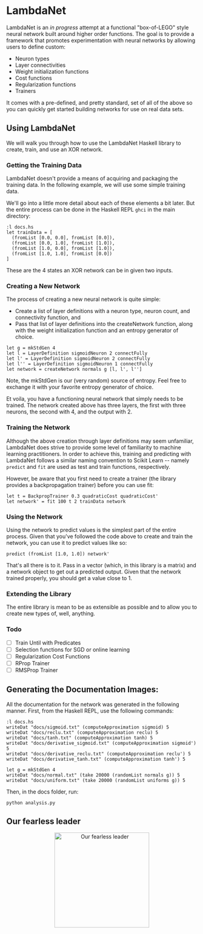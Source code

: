 LambdaNet
=====

LambdaNet is an _in progress_ attempt at a functional "box-of-LEGO" style neural network built around higher order
functions. The goal is to provide a framework that promotes experimentation with neural networks by
allowing users to define custom:
  - Neuron types
  - Layer connectivities
  - Weight initialization functions
  - Cost functions
  - Regularization functions
  - Trainers

It comes with a pre-defined, and pretty standard, set of all of the above so you can quickly get
started building networks for use on real data sets.

## Using LambdaNet

We will walk you through how to use the LambdaNet Haskell library to create, train, and use an XOR network.

### Getting the Training Data

LambdaNet doesn't provide a means of acquiring and packaging the training data. In the following example, we will use some simple training data.

We'll go into a little more detail about each of these elements a bit later. But the entire process can be done in the Haskell REPL ```ghci``` in the main directory:

```
:l docs.hs
let trainData = [
  (fromList [0.0, 0.0], fromList [0.0]),
  (fromList [0.0, 1.0], fromList [1.0]),
  (fromList [1.0, 0.0], fromList [1.0]),
  (fromList [1.0, 1.0], fromList [0.0])
]
```

These are the 4 states an XOR network can be in given two inputs.

### Creating a New Network

The process of creating a new neural network is quite simple:
  - Create a list of layer definitions with a neuron type, neuron count, and connectivity function, and
  - Pass that list of layer definitions into the createNetwork function, along with the weight initialization function and an entropy generator of choice.

```
let g = mkStdGen 4
let l = LayerDefinition sigmoidNeuron 2 connectFully
let l' = LayerDefinition sigmoidNeuron 2 connectFully
let l'' = LayerDefinition sigmoidNeuron 1 connectFully
let network = createNetwork normals g [l, l', l'']
```

Note, the mkStdGen is our (very random) source of entropy. Feel free to exchange it with your favorite entropy
generator of choice.

Et voila, you have a functioning neural network that simply needs to be trained. The network created above has three layers, the first
with three neurons, the second with 4, and the output with 2.

### Training the Network

Although the above creation through layer definitions may seem unfamiliar, LambdaNet does strive to provide some level of familiarity to machine learning practitioners. In order to achieve this, training and predicting with LambdaNet follows a similar naming convention to Scikit Learn -- namely `predict` and `fit` are used as test and train functions, respectively.

However, be aware that you first need to create a trainer (the library provides a backpropagation trainer) before you can use fit:

```
let t = BackpropTrainer 0.3 quadraticCost quadraticCost'
let network' = fit 100 t 2 trainData network
```

### Using the Network

Using the network to predict values is the simplest part of the entire process. Given that you've followed the code above to create and train the network, you can use it to predict values like so:

```
predict (fromList [1.0, 1.0]) network'
```

That's all there is to it. Pass in a vector (which, in this library is a matrix) and a network object to get out a predicted output. Given that the network trained properly, you should get a value close to 1.

### Extending the Library

The entire library is mean to be as extensible as possible and to allow you to create new types of, well, anything.

### Todo

- [ ] Train Until with Predicates
- [ ] Selection functions for SGD or online learning
- [ ] Regularization Cost Functions
- [ ] RProp Trainer
- [ ] RMSProp Trainer

## Generating the Documentation Images:

All the documentation for the network was generated in the following manner. First, from the Haskell REPL, use the following commands:

```
:l docs.hs
writeDat "docs/sigmoid.txt" (computeApproximation sigmoid) 5
writeDat "docs/reclu.txt" (computeApproximation reclu) 5
writeDat "docs/tanh.txt" (computeApproximation tanh) 5
writeDat "docs/derivative_sigmoid.txt" (computeApproximation sigmoid') 5
writeDat "docs/derivative_reclu.txt" (computeApproximation reclu') 5
writeDat "docs/derivative_tanh.txt" (computeApproximation tanh') 5

let g = mkStdGen 4
writeDat "docs/normal.txt" (take 20000 (randomList normals g)) 5
writeDat "docs/uniform.txt" (take 20000 (randomList uniforms g)) 5
```

Then, in the docs folder, run:

```
python analysis.py
```

## Our fearless leader
<center>
  <img src="http://fc07.deviantart.net/fs71/f/2013/009/f/a/gabe_newell__the_hero_of_us_all_by_radulfgreyhammer-d5r0ecr.jpg?raw=true" alt="Our fearless leader" height="250"/>
</center>
